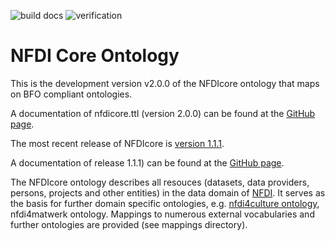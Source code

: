 ![build docs](https://github.com/ISE-FIZKarlsruhe/nfdicore/actions/workflows/update-docs.yml/badge.svg)
![verification](https://github.com/ISE-FIZKarlsruhe/nfdicore/actions/workflows/verification.yml/badge.svg)

# NFDI Core Ontology

This is the development version v2.0.0 of the NFDIcore ontology that maps on BFO compliant ontologies.

A documentation of nfdicore.ttl (version 2.0.0) can be found at the [GitHub page](https://ise-fizkarlsruhe.github.io/nfdicore/).


The most recent release of NFDIcore is [version 1.1.1](https://github.com/ISE-FIZKarlsruhe/nfdicore/tree/v1.1.1).

A documentation of release 1.1.1) can be found at the [GitHub page](https://ise-fizkarlsruhe.github.io/nfdicore/1.1.1).

The NFDIcore ontology describes all resouces (datasets, data providers, persons, projects and other entities) in the data domain of [NFDI](https://www.nfdi.de/). It serves as the basis for further domain specific ontologies, e.g. [nfdi4culture ontology](https://github.com/ISE-FIZKarlsruhe/nfdi4culture-ontology), nfdi4matwerk ontology. Mappings to numerous external vocabularies and further ontologies are provided (see mappings directory).

